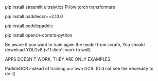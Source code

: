 pip install streamlit ultralytics Pillow torch transformers

pip install paddleocr==2.10.0

pip install paddlepaddle

pip install opencv-contrib-python

Be aware if you want to train again the model from scrath, You should download YOLOv8 (v11 didn't work to well) 

APPS DOESN'T WORK, THEY ARE ONLY EXAMPLES

PaddleOCR instead of training our own OCR. (Did not see the necesaity to do it)